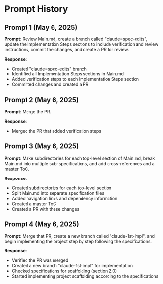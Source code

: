 # Prompt History

## Prompt 1 (May 6, 2025)
**Prompt**: Review Main.md, create a branch called "claude=spec-edits", update the Implementation Steps sections to include verification and review instructions, commit the changes, and create a PR for review.

**Response**:
- Created "claude=spec-edits" branch
- Identified all Implementation Steps sections in Main.md
- Added verification steps to each Implementation Steps section
- Committed changes and created a PR

## Prompt 2 (May 6, 2025)
**Prompt**: Merge the PR.

**Response**:
- Merged the PR that added verification steps

## Prompt 3 (May 6, 2025)
**Prompt**: Make subdirectories for each top-level section of Main.md, break Main.md into multiple sub-specifications, and add cross-references and a master ToC.

**Response**:
- Created subdirectories for each top-level section
- Split Main.md into separate specification files
- Added navigation links and dependency information
- Created a master ToC
- Created a PR with these changes

## Prompt 4 (May 6, 2025)
**Prompt**: Merge that PR, create a new branch called "claude-1st-impl", and begin implementing the project step by step following the specifications.

**Response**:
- Verified the PR was merged
- Created a new branch "claude-1st-impl" for implementation
- Checked specifications for scaffolding (section 2.0)
- Started implementing project scaffolding according to the specifications